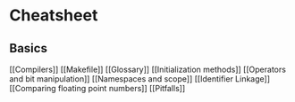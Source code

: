# Cheatsheet
## Basics
[[Compilers]]
[[Makefile]]
[[Glossary]]
[[Initialization methods]]
[[Operators and bit manipulation]]
[[Namespaces and scope]]
[[Identifier Linkage]]
[[Comparing floating point numbers]]
[[Pitfalls]]
